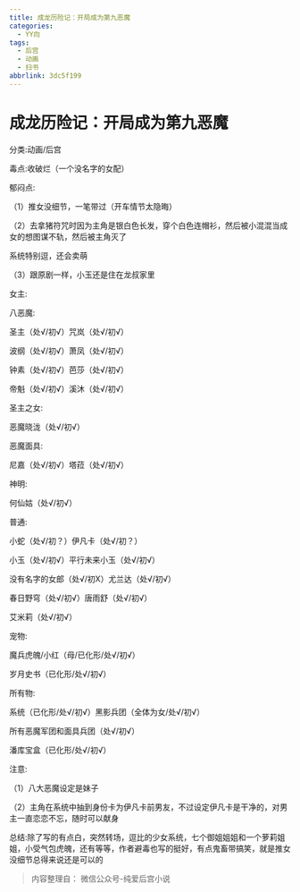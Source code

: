 ```yaml
---
title: 成龙历险记：开局成为第九恶魔
categories:
  - YY向
tags:
  - 后宫
  - 动画
  - 扫书
abbrlink: 3dc5f199
---
```

# 成龙历险记：开局成为第九恶魔
分类:动画/后宫

毒点:收破烂（一个没名字的女配）

郁闷点:

（1）推女没细节，一笔带过（开车情节太隐晦）

（2）去拿猪符咒时因为主角是银白色长发，穿个白色连帽衫，然后被小混混当成女的想图谋不轨，然后被主角灭了

系统特别逗，还会卖萌

（3）跟原剧一样，小玉还是住在龙叔家里

女主:

八恶魔:

圣主（处√/初√）咒岚（处√/初√）

波纲（处√/初√）萧凤（处√/初√）

钟素（处√/初√）芭莎（处√/初√）

帝魁（处√/初√）溪沐（处√/初√）

圣主之女:

恶魔晓泷（处√/初√）

恶魔面具:

尼嘉（处√/初√）塔菈（处√/初√）

神明:

何仙姑（处√/初√）

普通:

小蛇（处√/初？）伊凡卡（处√/初？）

小玉（处√/初√）平行未来小玉（处√/初√）

没有名字的女郎（处√/初X）尤兰达（处√/初√）

春日野穹（处√/初√）唐雨舒（处√/初√）

艾米莉（处√/初√）

宠物:

魔兵虎魄/小红（母/已化形/处√/初√）

岁月史书（已化形/处√/初√）

所有物:

系统（已化形/处√/初√）黑影兵团（全体为女/处√/初√）

所有恶魔军团和面具兵团（处√/初√）

潘库宝盒（已化形/处√/初√）

注意:

（1）八大恶魔设定是妹子

（2）主角在系统中抽到身份卡为伊凡卡前男友，不过设定伊凡卡是干净的，对男主一直恋恋不忘，随时可以献身

总结:除了写的有点白，突然转场，逗比的少女系统，七个御姐姐姐和一个萝莉姐姐，小受气包虎魄，还有等等，作者避毒也写的挺好，有点鬼畜带搞笑，就是推女没细节总得来说还是可以的


> 内容整理自： 微信公众号-纯爱后宫小说